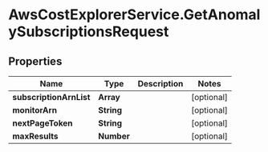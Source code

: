 # AwsCostExplorerService.GetAnomalySubscriptionsRequest

## Properties

Name | Type | Description | Notes
------------ | ------------- | ------------- | -------------
**subscriptionArnList** | **Array** |  | [optional] 
**monitorArn** | **String** |  | [optional] 
**nextPageToken** | **String** |  | [optional] 
**maxResults** | **Number** |  | [optional] 


